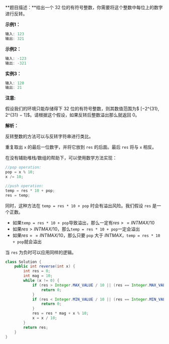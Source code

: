 **题目描述：**给出一个 32 位的有符号整数，你需要将这个整数中每位上的数字进行反转。

**示例1：**

```c++
输入: 123
输出: 321
```

**示例2：**

```c++
输入: -123
输出: -321
```

**实例3：**

```c++
输入: 120
输出: 21
```

**注意:**

假设我们的环境只能存储得下 32 位的有符号整数，则其数值范围为$ [−2^{31},  2^{31} − 1]$。请根据这个假设，如果反转后整数溢出那么就返回 0。

**解析：**

反转整数的方法可以与反转字符串进行类比。

重复取出 `x` 的最后一位数字，并将它放到 `res` 的后面。最后 `res` 将与 `x` 相反。

在没有辅助堆栈/数组的帮助下，可以使用数学方法实现：

```java
//pop operation:
pop = x % 10;
x /= 10;

//push operation:
temp = res * 10 + pop;
res = temp;
```

同时，这种方法在 ```temp = res * 10 + pop``` 时会有溢出风险。我们假设 `res` 是一个正数。

- 如果```temp = res * 10 + pop```导致溢出，那么一定有$res >= INTMAX/10$
- 如果$res > INTMAX / 10$，那么```temp = res * 10 + pop```一定会溢出
- 如果$res == INTMAX / 10$，那么只要 `pop` 大于 $INTMAX % 10$，```temp = res * 10 + pop```就会溢出

当 `res` 为负时可以应用同样的逻辑。

```java
class Solution {
    public int reverse(int x) {
        int res = 0;
        int mag = 10;
        while (x != 0) {
            if (res > Integer.MAX_VALUE / 10 || (res == Integer.MAX_VALUE / 10 && x % 10 > Integer.MAX_VALUE % 10)) {
                return 0;
            }
            if (res < Integer.MIN_VALUE / 10 || (res == Integer.MIN_VALUE / 10 && x % 10 < Integer.MIN_VALUE % 10)) {
                return 0;
            }
            res = res * mag + x % 10;
            x = x / 10;
        }
        return res;
    }
}
```







